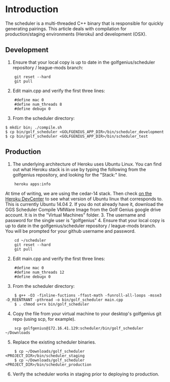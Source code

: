 # Introduction
The scheduler is a multi-threaded C++ binary that is responsible for quickly generating pairings.  This article deals with compilation for production/staging environments (Heroku) and development (OSX).  

## Development
1.  Ensure that your local copy is up to date in the golfgenius/scheduler repository / league-mods branch:
```
    git reset --hard
    git pull
```
2.  Edit main.cpp and verify the first three lines:
```
    #define mac 0
    #define num_threads 8
    #define debugx 0
```
3.  From the scheduler directory:
```
$ mkdir bin; ./compile.sh
$ cp bin/golf_scheduler <GOLFGENIUS_APP_DIR>/bin/scheduler_development
$ cp bin/golf_scheduler <GOLFGENIUS_APP_DIR>/bin/scheduler_test
```

## Production
1. The underlying architecture of Heroku uses Ubuntu Linux.  You can find out what Heroku stack is in use by typing the following from the golfgenius repository, and looking for the "Stack:" line.
```
    heroku apps:info 
```
  At time of writing, we are using the cedar-14 stack.  Then check [on the Heroku DevCenter](https://devcenter.heroku.com/articles/stack) to see what version of Ubuntu linux that corresponds to.  This is currently Ubuntu 14.04
2.  If you do not already have it, download the GGS Scheduler Compile VMWare Image from the Golf Genius google drive account.  It is in the "Virtual Machines" folder.
3.  The username and password for the single user is "golfgenius"
4.  Ensure that your local copy is up to date in the golfgenius/scheduler repository / league-mods branch.  You will be prompted for your github username and password.
```
    cd ~/scheduler
    git reset --hard
    git pull
```
2.  Edit main.cpp and verify the first three lines:
```
    #define mac 0
    #define num_threads 12
    #define debugx 0
```
3.  From the scheduler directory:
```
    $ g++ -O3 -finline-fuctions -ffast-math -funroll-all-loops -msse3 -D_REENTRANT -pthread -o bin/golf_scheduler main.cpp
    $ . chmod u+rx bin/golf_scheduler
```
4.  Copy the file from your virtual machine to your desktop's golfgenius git repo (using scp, for example).
```
    scp golfgenius@172.16.41.129:scheduler/bin/golf_scheduler ~/Downloads
```
5.  Replace the existing scheduler binaries.
```
    $ cp ~/Downloads/golf_scheduler <PROJECT_DIR>/bin/scheduler_staging
    $ cp ~/Downloads/golf_scheduler <PROJECT_DIR>/bin/scheduler_production
```
6.  Verify the scheduler works in staging prior to deploying to production.
